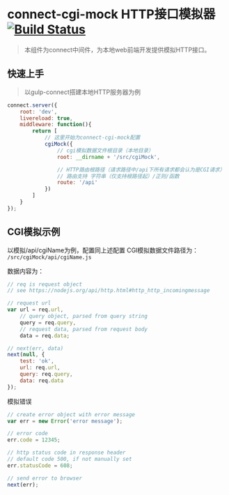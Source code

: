 # connect-cgi-mock HTTP接口模拟器[![Build Status](https://travis-ci.org/FroadUED/connect-cgi-mock.svg?branch=master)](https://travis-ci.org/FroadUED/connect-cgi-mock)
> 本组件为connect中间件，为本地web前端开发提供模拟HTTP接口。

## 快速上手
> 以gulp-connect搭建本地HTTP服务器为例

```javascript
connect.server({
    root: 'dev',
    livereload: true,
    middleware: function(){
        return [
            // 这里开始为connect-cgi-mock配置
            cgiMock({
                // cgi模拟数据文件根目录（本地目录）
                root: __dirname + '/src/cgiMock',

                // HTTP路由根路径（请求路径中/api下所有请求都会认为是CGI请求）
                // 路由支持 字符串（仅支持根路径起）/正则/函数
                route: '/api'
            })
        ]
    }
});
```

## CGI模拟示例
以模拟/api/cgiName为例，配置同上述配置
CGI模拟数据文件路径为：
`/src/cgiMock/api/cgiName.js`

数据内容为：
```javascript
// req is request object
// see https://nodejs.org/api/http.html#http_http_incomingmessage

// request url
var url = req.url,
    // query object, parsed from query string
    query = req.query,
    // request data, parsed from request body
    data = req.data;

// next(err, data)
next(null, {
    test: 'ok',
    url: req.url,
    query: req.query,
    data: req.data
});
```

模拟错误
```javascript
// create error object with error message
var err = new Error('error message');

// error code
err.code = 12345;

// http status code in response header
// default code 500, if not manually set
err.statusCode = 608;

// send error to browser
next(err);
```